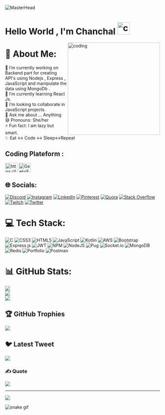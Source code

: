 ![MasterHead](https://miro.medium.com/max/1400/1*cD8WMb82cSXACDTG8mlWhw.gif)



<h1> Hello World , I'm Chanchal <img alt="coding" height="40px" src="https://media.tenor.com/SNL9_xhZl9oAAAAi/waving-hand-joypixels.gif"> </h1>

<img align="right" alt="coding" width="300" src="https://media.tenor.com/2nKSTDDekOgAAAAC/coding-kira.gif">

# 💫 About Me:
🔭 I’m currently working on Backend part for creating API's using Nodejs , Express , JavaScript and manipulate the data using MongoDb .<br>🌱 I’m currently learning  React Js.<br>👯 I’m looking to collaborate in JavaScript projects.<br>💬 Ask me about ... Anything<br>😄 Pronouns: She/her<br>⚡ Fun fact: I am lazy but smart.<br>✨ Eat ↔️ Code ↔️ Sleep↔️Repeat

<h2 align="left">Coding Plateform :</h2>
<p align="left">
<a href="https://leetcode.com/chanchalverma251999/" target="blank"><img align="center" src="https://raw.githubusercontent.com/rahuldkjain/github-profile-readme-generator/master/src/images/icons/Social/leet-code.svg"  alt="https://leetcode.com/chanchalverma/)" alt="LeetCode" height="30" width="40" /></a>
 <a href="https://auth.geeksforgeeks.org/user/chanchalverma251999/" target="blank"><img align="center" src="https://raw.githubusercontent.com/rahuldkjain/github-profile-readme-generator/master/src/images/icons/Social/geeks-for-geeks.svg" alt="GeeksForGeeks" height="30" width="40" /></a> 
  
</p>

## 🌐 Socials:
[![Discord](https://img.shields.io/badge/Discord-%237289DA.svg?logo=discord&logoColor=white)](https://discord.gg/Chanchal_Verma_25#0157) [![Instagram](https://img.shields.io/badge/Instagram-%23E4405F.svg?logo=Instagram&logoColor=white)](https://instagram.com/_chanchal_verma_14/) [![LinkedIn](https://img.shields.io/badge/LinkedIn-%230077B5.svg?logo=linkedin&logoColor=white)](https://linkedin.com/in/https://www.linkedin.com/in/thechanchalverma/) [![Pinterest](https://img.shields.io/badge/Pinterest-%23E60023.svg?logo=Pinterest&logoColor=white)](https://pinterest.com/@chanchalverma251999) [![Quora](https://img.shields.io/badge/Quora-%23B92B27.svg?logo=Quora&logoColor=white)](https://quora.com/profile/Chanchal-Verma-191) [![Stack Overflow](https://img.shields.io/badge/-Stackoverflow-FE7A16?logo=stack-overflow&logoColor=white)](https://stackoverflow.com/users/20923092) [![Twitch](https://img.shields.io/badge/Twitch-%239146FF.svg?logo=Twitch&logoColor=white)](https://twitch.tv/chanchal251999) [![Twitter](https://img.shields.io/badge/Twitter-%231DA1F2.svg?logo=Twitter&logoColor=white)](https://twitter.com/https://twitter.com/Chanchal251999) 

# 💻 Tech Stack:
![C](https://img.shields.io/badge/c-%2300599C.svg?style=for-the-badge&logo=c&logoColor=white) ![CSS3](https://img.shields.io/badge/css3-%231572B6.svg?style=for-the-badge&logo=css3&logoColor=white) ![HTML5](https://img.shields.io/badge/html5-%23E34F26.svg?style=for-the-badge&logo=html5&logoColor=white) ![JavaScript](https://img.shields.io/badge/javascript-%23323330.svg?style=for-the-badge&logo=javascript&logoColor=%23F7DF1E) ![Kotlin](https://img.shields.io/badge/kotlin-%230095D5.svg?style=for-the-badge&logo=kotlin&logoColor=white) ![AWS](https://img.shields.io/badge/AWS-%23FF9900.svg?style=for-the-badge&logo=amazon-aws&logoColor=white) ![Bootstrap](https://img.shields.io/badge/bootstrap-%23563D7C.svg?style=for-the-badge&logo=bootstrap&logoColor=white) ![Express.js](https://img.shields.io/badge/express.js-%23404d59.svg?style=for-the-badge&logo=express&logoColor=%2361DAFB) ![JWT](https://img.shields.io/badge/JWT-black?style=for-the-badge&logo=JSON%20web%20tokens) ![NPM](https://img.shields.io/badge/NPM-%23000000.svg?style=for-the-badge&logo=npm&logoColor=white) ![NodeJS](https://img.shields.io/badge/node.js-6DA55F?style=for-the-badge&logo=node.js&logoColor=white) ![Pug](https://img.shields.io/badge/Pug-FFF?style=for-the-badge&logo=pug&logoColor=A86454) ![Socket.io](https://img.shields.io/badge/Socket.io-black?style=for-the-badge&logo=socket.io&badgeColor=010101) ![MongoDB](https://img.shields.io/badge/MongoDB-%234ea94b.svg?style=for-the-badge&logo=mongodb&logoColor=white) ![Redis](https://img.shields.io/badge/redis-%23DD0031.svg?style=for-the-badge&logo=redis&logoColor=white) ![Portfolio](https://img.shields.io/badge/Portfolio-%23000000.svg?style=for-the-badge&logo=firefox&logoColor=#FF7139) ![Postman](https://img.shields.io/badge/Postman-FF6C37?style=for-the-badge&logo=postman&logoColor=white)

# 📊 GitHub Stats:
![](https://github-readme-stats.vercel.app/api?username=Chanchal160817&theme=blue-green&hide_border=false&include_all_commits=true&count_private=true)<br/>
![](https://github-readme-streak-stats.herokuapp.com/?user=Chanchal160817&theme=blue-green&hide_border=false)<br/>
![](https://github-readme-stats.vercel.app/api/top-langs/?username=Chanchal160817&theme=blue-green&hide_border=false&include_all_commits=true&count_private=true&layout=compact)


<!-- ![](https://github-profile-trophy.vercel.app/?usernam=chanchalverma251999 -->

## 🏆 GitHub Trophies
![](https://github-profile-trophy.vercel.app/?username=Chanchal160817&theme=radical&no-frame=false&no-bg=false&margin-w=4)

## 🐦 Latest Tweet
[![](https://gtce.itsvg.in/api?username=Chanchal251999)](https://github.com/VishwaGauravIn/github-twitter-card-embed)

### ✍️ Quote
![](https://quotes-github-readme.vercel.app/api?type=horizontal&theme=tokyonight)

<!-- ### Snake eating my contribution graph
![snake gif](https://github.com/Chanchal160817/Chanchal160817/blob/output/github-contribution-grid-snake.gif) -->
---
[![](https://visitcount.itsvg.in/api?id=Chanchal160817&icon=1&color=12)](https://visitcount.itsvg.in)

![snake gif](https://github.com/YOUR_USERNAME/YOUR_USERNAME/blob/output/github-contribution-grid-snake.gif)

<!-- Proudly created with GPRM ( https://gprm.itsvg.in ) -->
